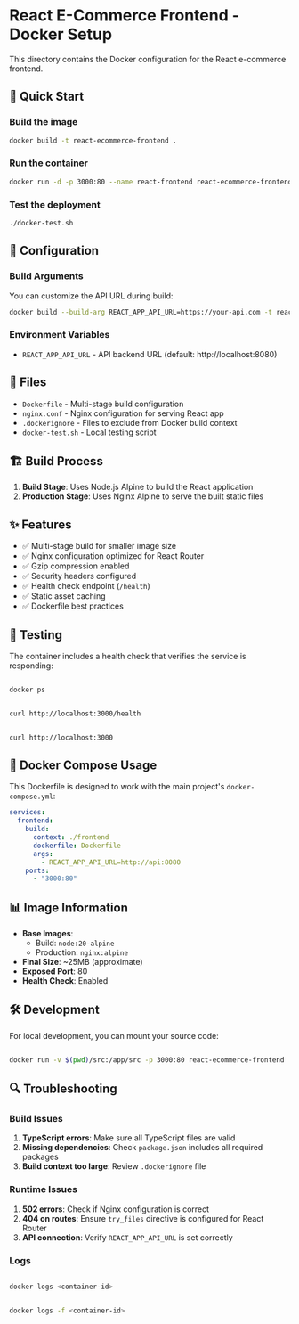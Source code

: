 # React E-Commerce Frontend - Docker Setup

This directory contains the Docker configuration for the React e-commerce frontend.

## 🚀 Quick Start

### Build the image
```bash
docker build -t react-ecommerce-frontend .
```

### Run the container
```bash
docker run -d -p 3000:80 --name react-frontend react-ecommerce-frontend
```

### Test the deployment
```bash
./docker-test.sh
```

## 🔧 Configuration

### Build Arguments

You can customize the API URL during build:

```bash
docker build --build-arg REACT_APP_API_URL=https://your-api.com -t react-ecommerce-frontend .
```

### Environment Variables

- `REACT_APP_API_URL` - API backend URL (default: http://localhost:8080)

## 📁 Files

- `Dockerfile` - Multi-stage build configuration
- `nginx.conf` - Nginx configuration for serving React app
- `.dockerignore` - Files to exclude from Docker build context
- `docker-test.sh` - Local testing script

## 🏗️ Build Process

1. **Build Stage**: Uses Node.js Alpine to build the React application
2. **Production Stage**: Uses Nginx Alpine to serve the built static files

## ✨ Features

- ✅ Multi-stage build for smaller image size
- ✅ Nginx configuration optimized for React Router
- ✅ Gzip compression enabled
- ✅ Security headers configured
- ✅ Health check endpoint (`/health`)
- ✅ Static asset caching
- ✅ Dockerfile best practices

## 🧪 Testing

The container includes a health check that verifies the service is responding:

```bash

docker ps


curl http://localhost:3000/health


curl http://localhost:3000
```

## 🐳 Docker Compose Usage

This Dockerfile is designed to work with the main project's `docker-compose.yml`:

```yaml
services:
  frontend:
    build:
      context: ./frontend
      dockerfile: Dockerfile
      args:
        - REACT_APP_API_URL=http://api:8080
    ports:
      - "3000:80"
```

## 📊 Image Information

- **Base Images**: 
  - Build: `node:20-alpine` 
  - Production: `nginx:alpine`
- **Final Size**: ~25MB (approximate)
- **Exposed Port**: 80
- **Health Check**: Enabled

## 🛠️ Development

For local development, you can mount your source code:

```bash

docker run -v $(pwd)/src:/app/src -p 3000:80 react-ecommerce-frontend
```

## 🔍 Troubleshooting

### Build Issues

1. **TypeScript errors**: Make sure all TypeScript files are valid
2. **Missing dependencies**: Check `package.json` includes all required packages
3. **Build context too large**: Review `.dockerignore` file

### Runtime Issues

1. **502 errors**: Check if Nginx configuration is correct
2. **404 on routes**: Ensure `try_files` directive is configured for React Router
3. **API connection**: Verify `REACT_APP_API_URL` is set correctly

### Logs

```bash

docker logs <container-id>


docker logs -f <container-id>
```
